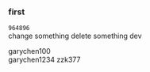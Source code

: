 ### first

`964896`<br>
change something
delete something dev

garychen100 <br/>
garychen1234
zzk377

